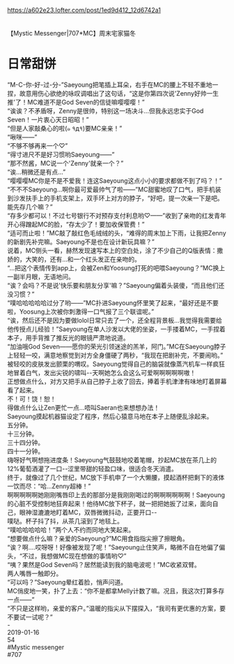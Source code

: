 https://a602e23.lofter.com/post/1ed9d412_12d6742a1<br/>
<br/>
<br/>
【Mystic Messenger|707*MC】周末宅家猫冬<br/>
# 日常甜饼<br/>
“M-C-你-好-过-分-”Saeyoung把笔插上耳朵，右手在MC的腰上不轻不重地一捏，故意用伤心欲绝的咏叹调唱出了这句话，“这是你第四次说'Zenny好帅一生推'了！MC难道不是God Seven的信徒嘛嘤嘤嘤！”<br/>
“诶诶？不矛盾呀，Zenny是很帅，特别这一场决斗...但我永远忠实于God Seven！一片衷心天日昭昭！”<br/>
“但是人家敲桑心的啦(๑ १д१)要MC亲亲！”<br/>
“啾咪——”<br/>
“不够不够再来一个♡”<br/>
“得寸进尺不是好习惯哟Saeyoung——”<br/>
“那不然酱，MC说一个'Zenny'就亲一个？”<br/>
“诶...稍微还是有点...”<br/>
“嘤嘤嘤MC你是不是不爱我！连这Saeyoung这点小小的要求都做不到了吗？！”<br/>
“不不不Saeyoung...啊你最可爱最帅气了啦——”MC甜蜜地叹了口气，把手机装到沙发扶手上的手机支架上，双手环上对方的脖子，“好吧，提一次亲一下是吧。能先存几个嘛？”<br/>
“存多少都可以！不过七号银行不对预存支付利息哟♡——”收到了亲吻的红发青年开心得蹭起MC的脸，“存太少了！要加收保管费！”<br/>
“适可而止啦！”MC敲了敲红色毛绒绒的头，“难得的周末加上下雨，让我把Zenny的新剧先补完嘛。Saeyoung不是也在设计新玩具嘛？”<br/>
说着，MC侧头一看，赫然发现速写本上的空白处，涂了不少自己的Q版表情：撒娇的，大笑的，还有...和一个红头发正在亲吻的。<br/>
“...把这个表情传到app上，会被Zen和Yoosung打死的吧喂Saeyoung？”MC换上一副半月眼，无语地问。<br/>
“诶？会吗？不是说'快乐要和朋友分享'嘛？”Saeyoung偏着头装傻，“而且他们还没习惯？”<br/>
“噗哈哈哈哈哈过分了哟——”MC扑进Saeyoung怀里笑了起来，“最好还是不要啦，Yoosung上次被你刺激得一口气报了三个联谊呢。”<br/>
“诶，然后还不是因为要做lolol日常只去了一个，还全程背景板...我觉得我需要给他传授点儿经验！”Saeyoung在单人沙发以大佬的坐姿，一手搂着MC，一手捏着本子，用手背推了推反光的眼镜严肃地说道。<br/>
“加油哦God Seven——愿你的荣光引领迷途的羔羊，阿门。”MC在Saeyoung脖子上轻轻一咬，满意地察觉到对方全身僵硬了两秒，“我现在把剧补完，不要闹哟。”<br/>
被轻咬的皮肤发出颤栗的喟叹。Saeyoung觉得自己的脑袋就像蒸汽机车一样疯狂地冒着白气，发出尖锐的啸叫--天啊她怎么会这么可爱啊啊啊啊啊嗷！<br/>
正想做点什么，对方又把手从自己脖子上收了回去，捧着手机津津有味地盯着屏幕看了起来。<br/>
不！可！饶！恕！<br/>
得做点什么让Zen更忙一点...唔叫Saeran也来想想办法！<br/>
Saeyoung摸起机器猫设定了程序，然后心猿意马地在本子上随便乱涂起来。<br/>
五分钟。<br/>
十三分钟。<br/>
三十四分钟。<br/>
四十一分钟。<br/>
嗨呀好气啊想拖进度条！Saeyoung气鼓鼓地咬着笔帽，抄起MC放在茶几上的12%葡萄酒灌了一口--涩里带甜的轻盈口味，很适合冬天消遣。<br/>
终于，就像过了几个世纪，MC放下手机申了一个大懒腰，摸起酒杯把剩下的液体一饮而尽：“哈...Zenny超棒！”<br/>
啊啊啊啊啊她刚刚嘴唇印上去的那部分是我刚刚喝过的啊啊啊啊啊啊！Saeyoung的心脏不受控制地狂奔起来！他待MC放下杯子，就一把把她扳了过来，面向自己，眼神湿漉漉地盯着MC，双唇微微抖动，正要开口--<br/>
噗哒。杯子抖了抖，从茶几滚到了地毯上。<br/>
“噗哈哈哈哈哈！”两个人不约而同地大笑起来。<br/>
“想要做点什么嘛？亲爱的Saeyoung?”MC用食指指尖擦了擦眼角。<br/>
“诶？啊....哎呀呀！好像被发现了呢！”Saeyoung止住笑声，略微不自在地偏了偏头，“不过，我想做MC现在想做的事情哟♡”<br/>
“咦？果然是God Seven吗？居然能读到我的脑电波呢！”MC收紧双臂。<br/>
两人嘴唇一触即分。<br/>
“可以吗？”Saeyoung晕红着脸，悄声问道。<br/>
MC俏皮地一笑，扑了上去：“你不是都拿Melly计数了嘛。况且，我这次打算多存一点——”<br/>
“不只是这样哟，亲爱的客户。”温暖的指尖从下摆探入，“我司有更优惠的方案，要不要试一试呢？”<br/>
-<br/>
2019-01-16<br/>
54<br/>
#Mystic messenger<br/>
#707<br/>
